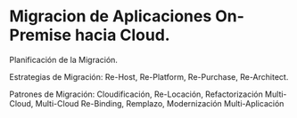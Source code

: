 # Migracion de Aplicaciones On-Premise hacia Cloud. 

Planificación de la Migración.

Estrategias de Migración: Re-Host, Re-Platform, Re-Purchase, Re-Architect.

Patrones de Migración: Cloudificación, Re-Locación, Refactorización Multi-Cloud, Multi-Cloud Re-Binding, Remplazo, Modernización Multi-Aplicación
